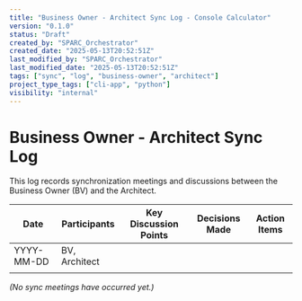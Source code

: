 ```yaml
---
title: "Business Owner - Architect Sync Log - Console Calculator"
version: "0.1.0"
status: "Draft"
created_by: "SPARC_Orchestrator"
created_date: "2025-05-13T20:52:51Z"
last_modified_by: "SPARC_Orchestrator"
last_modified_date: "2025-05-13T20:52:51Z"
tags: ["sync", "log", "business-owner", "architect"]
project_type_tags: ["cli-app", "python"]
visibility: "internal"
---
```


# Business Owner - Architect Sync Log

This log records synchronization meetings and discussions between the Business Owner (BV) and the Architect.

| Date       | Participants | Key Discussion Points | Decisions Made | Action Items |
|------------|--------------|-----------------------|----------------|--------------|
| YYYY-MM-DD | BV, Architect |                       |                |              |
|            |              |                       |                |              |

*(No sync meetings have occurred yet.)*